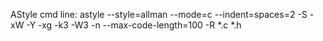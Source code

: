 AStyle cmd line:
  astyle --style=allman --mode=c --indent=spaces=2 -S -xW -Y -xg -k3 -W3 -n --max-code-length=100 -R *.c *.h
